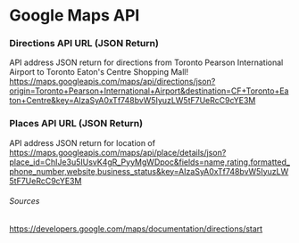 # Google Maps API 
### Directions API URL (JSON Return)
API address JSON return for directions from Toronto Pearson International Airport to Toronto Eaton's Centre Shopping Mall! 
https://maps.googleapis.com/maps/api/directions/json?origin=Toronto+Pearson+International+Airport&destination=CF+Toronto+Eaton+Centre&key=AIzaSyA0xTf748bvW5IyuzLW5tF7UeRcC9cYE3M
### Places API URL (JSON Return)
API address JSON return for location of 
https://maps.googleapis.com/maps/api/place/details/json?place_id=ChIJe3u5IUsvK4gR_PyyMgWDpoc&fields=name,rating,formatted_phone_number,website,business_status&key=AIzaSyA0xTf748bvW5IyuzLW5tF7UeRcC9cYE3M
###### Sources
https://developers.google.com/maps/documentation/directions/start
